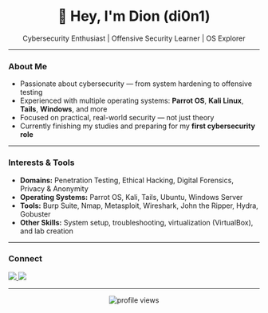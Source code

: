 <!-- di0n1/di0n1 README.md -->

<h1 align="center">👋 Hey, I'm Dion (di0n1)</h1>

<p align="center">
   Cybersecurity Enthusiast | Offensive Security Learner | OS Explorer  
</p>

---

###  About Me
-  Passionate about cybersecurity — from system hardening to offensive testing  
-  Experienced with multiple operating systems: **Parrot OS**, **Kali Linux**, **Tails**, **Windows**, and more  
-  Focused on practical, real-world security — not just theory  
-  Currently finishing my studies and preparing for my **first cybersecurity role**

---

###  Interests & Tools
- **Domains:** Penetration Testing, Ethical Hacking, Digital Forensics, Privacy & Anonymity  
- **Operating Systems:** Parrot OS, Kali, Tails, Ubuntu, Windows Server  
- **Tools:** Burp Suite, Nmap, Metasploit, Wireshark, John the Ripper, Hydra, Gobuster  
- **Other Skills:** System setup, troubleshooting, virtualization (VirtualBox), and lab creation  

---


###  Connect
<p align="left">
  <a href="www.linkedin.com/in/dion-ibrahimi-56ba03355" target="_blank">
    <img src="https://img.shields.io/badge/LinkedIn-blue?style=for-the-badge&logo=linkedin&logoColor=white"/>
  </a>
  <a href="mailto:dion.ibra04@gmail.com">
    <img src="https://img.shields.io/badge/Email-red?style=for-the-badge&logo=gmail&logoColor=white"/>
  </a>
</p>

---

<p align="center">
  <img src="https://komarev.com/ghpvc/?username=di0n1&label=Profile%20Views&color=0e75b6&style=flat" alt="profile views" />
</p>



